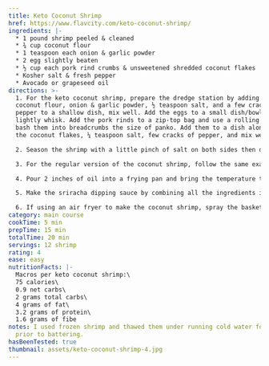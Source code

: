 ```yaml
---
title: Keto Coconut Shrimp
href: https://www.flavcity.com/keto-coconut-shrimp/
ingredients: |-
  * 1 pound shrimp peeled & cleaned
  * ¾ cup coconut flour
  * 1 teaspoon each onion & garlic powder
  * 2 egg slightly beaten
  * ½ cup each pork rind crumbs & unsweetened shredded coconut flakes
  * Kosher salt & fresh pepper
  * Avocado or grapeseed oil
directions: >-
  1. For the keto coconut shrimp, prepare the dredge station by adding the
  coconut flour, onion & garlic powder, ½ teaspoon salt, and a few cracks of
  pepper to a shallow dish, mix well. Add the eggs to a small dish/bowl and
  lightly whisk. Add the pork rinds to a zip-top bag and use a rolling pin to
  bash them into breadcrumbs the size of panko. Add them to a dish along with
  the coconut flakes, ¼ teaspoon salt, few cracks of pepper, and mix well.

  2. Season the shrimp with a little pinch of salt on both sides then dredge in the coconut flour shake off any excess, dredge in the eggs, shake off any excess, dredge in the pork rind, and coconut flakes, and make sure the shrimp is well covered. Move shrimp to a wire rack set over a sheet tray. Repeat the process with the remaining shrimp.

  3. For the regular version of the coconut shrimp, follow the same exact steps but you all-purpose flour instead of coconut, and panko breadcrumbs instead of pork rinds.

  4. Pour 2 inches of oil into a frying pan and bring the temperature to 340-350 F. While the oil is coming to temperature, it’s ok that the shrimp sit at room temperature so the coating can firm up. Fry the shrimp in batches, for 2-3 minutes on each side, or until golden brown. Remove shrimp and place on a clean wire rack and fry the next batch.

  5. Make the sriracha dipping sauce by combining all the ingredients in a small bowl and whisking well. Check for seasoning, you may need more sriracha if you like it spicy.

  6. If using an air fryer to make the coconut shrimp, spray the basket with non-stick and fry for 8 minutes at 390 F, flipping the shrimp halfway.
category: main course
cookTime: 5 min
prepTime: 15 min
totalTime: 20 min
servings: 12 shrimp
rating: 4
ease: easy
nutritionFacts: |-
  Macros per keto coconut shrimp:\
  75 calories\
  0.9 net carbs\
  2 grams total carbs\
  4 grams of fat\
  3.2 grams of protein\
  1.6 grams of fibe
notes: I used frozen shrimp and thawed them under running cold water for 3 mins
  prior to battering.
hasBeenTested: true
thumbnail: assets/keto-coconut-shrimp-4.jpg
---
```

